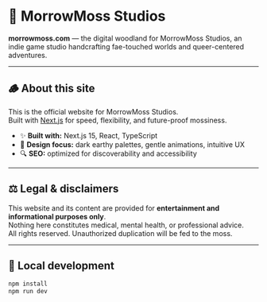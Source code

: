 # 🌿 MorrowMoss Studios

**morrowmoss.com** — the digital woodland for MorrowMoss Studios, an indie game studio handcrafting fae-touched worlds and queer-centered adventures.

---

## 🪵 About this site

This is the official website for MorrowMoss Studios.  
Built with [Next.js](https://nextjs.org/) for speed, flexibility, and future-proof mossiness.

- ✨ **Built with:** Next.js 15, React, TypeScript
- 🌙 **Design focus:** dark earthy palettes, gentle animations, intuitive UX
- 🔍 **SEO:** optimized for discoverability and accessibility

---

## ⚖️ Legal & disclaimers

This website and its content are provided for **entertainment and informational purposes only**.  
Nothing here constitutes medical, mental health, or professional advice.  
All rights reserved. Unauthorized duplication will be fed to the moss.

---

## 🚀 Local development

```bash
npm install
npm run dev
